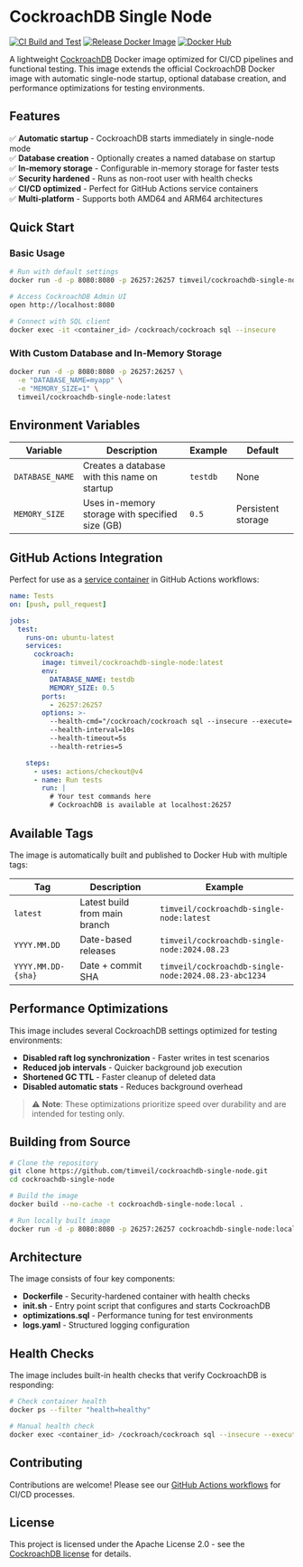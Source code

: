 # CockroachDB Single Node

[![CI Build and Test](https://github.com/timveil/cockroachdb-single-node/actions/workflows/ci.yml/badge.svg)](https://github.com/timveil/cockroachdb-single-node/actions/workflows/ci.yml)
[![Release Docker Image](https://github.com/timveil/cockroachdb-single-node/actions/workflows/docker-release.yml/badge.svg)](https://github.com/timveil/cockroachdb-single-node/actions/workflows/docker-release.yml)
[![Docker Hub](https://img.shields.io/docker/pulls/timveil/cockroachdb-single-node)](https://hub.docker.com/repository/docker/timveil/cockroachdb-single-node)

A lightweight [CockroachDB](https://www.cockroachlabs.com/) Docker image optimized for CI/CD pipelines and functional testing. This image extends the official CockroachDB Docker image with automatic single-node startup, optional database creation, and performance optimizations for testing environments.

## Features

✅ **Automatic startup** - CockroachDB starts immediately in single-node mode  
✅ **Database creation** - Optionally creates a named database on startup  
✅ **In-memory storage** - Configurable in-memory storage for faster tests  
✅ **Security hardened** - Runs as non-root user with health checks  
✅ **CI/CD optimized** - Perfect for GitHub Actions service containers  
✅ **Multi-platform** - Supports both AMD64 and ARM64 architectures  

## Quick Start

### Basic Usage
```bash
# Run with default settings
docker run -d -p 8080:8080 -p 26257:26257 timveil/cockroachdb-single-node:latest

# Access CockroachDB Admin UI
open http://localhost:8080

# Connect with SQL client
docker exec -it <container_id> /cockroach/cockroach sql --insecure
```

### With Custom Database and In-Memory Storage
```bash
docker run -d -p 8080:8080 -p 26257:26257 \
  -e "DATABASE_NAME=myapp" \
  -e "MEMORY_SIZE=1" \
  timveil/cockroachdb-single-node:latest
```

## Environment Variables

| Variable | Description | Example | Default |
|----------|-------------|---------|---------|
| `DATABASE_NAME` | Creates a database with this name on startup | `testdb` | None |
| `MEMORY_SIZE` | Uses in-memory storage with specified size (GB) | `0.5` | Persistent storage |

## GitHub Actions Integration

Perfect for use as a [service container](https://docs.github.com/en/actions/using-containerized-services/about-service-containers) in GitHub Actions workflows:

```yaml
name: Tests
on: [push, pull_request]

jobs:
  test:
    runs-on: ubuntu-latest
    services:
      cockroach:
        image: timveil/cockroachdb-single-node:latest
        env:
          DATABASE_NAME: testdb
          MEMORY_SIZE: 0.5
        ports:
          - 26257:26257
        options: >-
          --health-cmd="/cockroach/cockroach sql --insecure --execute='SELECT 1'"
          --health-interval=10s
          --health-timeout=5s
          --health-retries=5

    steps:
      - uses: actions/checkout@v4
      - name: Run tests
        run: |
          # Your test commands here
          # CockroachDB is available at localhost:26257
```

## Available Tags

The image is automatically built and published to Docker Hub with multiple tags:

| Tag | Description | Example |
|-----|-------------|---------|
| `latest` | Latest build from main branch | `timveil/cockroachdb-single-node:latest` |
| `YYYY.MM.DD` | Date-based releases | `timveil/cockroachdb-single-node:2024.08.23` |
| `YYYY.MM.DD-{sha}` | Date + commit SHA | `timveil/cockroachdb-single-node:2024.08.23-abc1234` |

## Performance Optimizations

This image includes several CockroachDB settings optimized for testing environments:

- **Disabled raft log synchronization** - Faster writes in test scenarios
- **Reduced job intervals** - Quicker background job execution  
- **Shortened GC TTL** - Faster cleanup of deleted data
- **Disabled automatic stats** - Reduces background overhead

> ⚠️ **Note**: These optimizations prioritize speed over durability and are intended for testing only.

## Building from Source

```bash
# Clone the repository
git clone https://github.com/timveil/cockroachdb-single-node.git
cd cockroachdb-single-node

# Build the image
docker build --no-cache -t cockroachdb-single-node:local .

# Run locally built image
docker run -d -p 8080:8080 -p 26257:26257 cockroachdb-single-node:local
```

## Architecture

The image consists of four key components:

- **Dockerfile** - Security-hardened container with health checks
- **init.sh** - Entry point script that configures and starts CockroachDB
- **optimizations.sql** - Performance tuning for test environments
- **logs.yaml** - Structured logging configuration

## Health Checks

The image includes built-in health checks that verify CockroachDB is responding:

```bash
# Check container health
docker ps --filter "health=healthy"

# Manual health check
docker exec <container_id> /cockroach/cockroach sql --insecure --execute="SELECT 1"
```

## Contributing

Contributions are welcome! Please see our [GitHub Actions workflows](.github/workflows/) for CI/CD processes.

## License

This project is licensed under the Apache License 2.0 - see the [CockroachDB license](https://github.com/cockroachdb/cockroach/blob/master/LICENSE) for details.